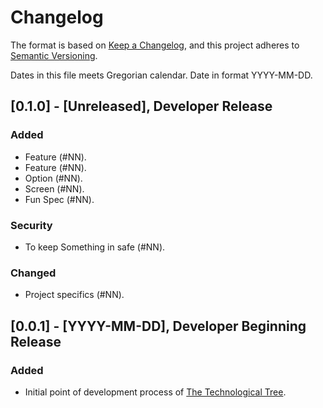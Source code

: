 # Changelog

The format is based on [Keep a Changelog](https://keepachangelog.com/en/1.1.0/),
and this project adheres to [Semantic Versioning](https://semver.org/spec/v2.0.0.html).<br/>

Dates in this file meets Gregorian calendar. Date in format YYYY-MM-DD.

## [0.1.0] - [Unreleased], Developer Release

### Added

- Feature (#NN).
- Feature (#NN).
- Option (#NN).
- Screen (#NN).
- Fun Spec (#NN).

### Security

- To keep Something in safe (#NN).

### Changed

- Project specifics (#NN).

## [0.0.1] - [YYYY-MM-DD], Developer Beginning Release

### Added

- Initial point of development process of [The Technological Tree](https://github.com/perseusrealdeal/TheTechnologicalTree).

